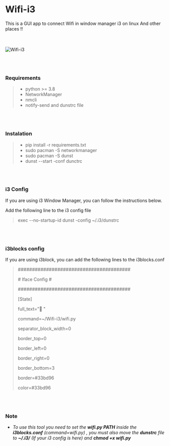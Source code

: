 # Wifi-i3
This is a GUI app to connect Wifi in window manager i3 on linux And other places !!
<br />
<br />
<br />


![Wifi-i3](https://user-images.githubusercontent.com/45467643/122683043-252ecb00-d212-11eb-95dc-44bf90ac55e6.png)


<br />
<br />

### Requirements

> 
> - python >= 3.8
> - NetworkManager
> - nmcli
> - notify-send and dunstrc file

<br />
<br />

### Instalation

> - pip install -r requirements.txt
> - sudo pacman -S networkmanager
> - sudo pacman -S dunst
> - dunst --start -conf dunctrc

<br />
<br />

### i3 Config

If you are using i3 Window Manager, you can follow the instructions below.

Add the following line to the i3 config file

> exec --no-startup-id dunst -config ~/.i3/dunstrc

<br />
<br />

### i3blocks config
If you are using i3block, you can add the following lines to the i3blocks.conf

> ########################################
> 
> \#          Iface Config                \#
> 
> ########################################
> 
> [State]
> 
> full_text=" "
> 
> command=~/Wifi-i3/wifi.py
> 
> separator_block_width=0
> 
> border_top=0
> 
> border_left=0
> 
> border_right=0
> 
> border_bottom=3
> 
> border=#33bd96
> 
> color=#33bd96

<br />
<br />

### Note 

- _To use this tool you need to set the **wifi.py  PATH** inside the **i3blocks.conf**  (command=wifi.py) , you must also move the **dunstrc** file to **~/.i3/** (If your i3 config is here) and **chmod +x wifi.py**_

